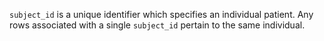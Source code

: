 `subject_id` is a unique identifier which specifies an individual patient. Any rows associated with a single `subject_id` pertain to the same individual.

